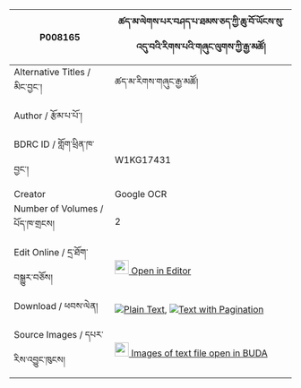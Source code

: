 |P008165|ཚད་མ་ལེགས་པར་བཤད་པ་ཐམས་ཅད་ཀྱི་ཆུ་བོ་ཡོངས་སུ་འདུ་བའི་རིགས་པའི་གཞུང་ལུགས་ཀྱི་རྒྱ་མཚོ། 
| --- | --- 
|Alternative Titles  /  མིང་བྱང་།  |ཚད་མ་རིགས་གཞུང་རྒྱ་མཚོ།
|Author  /  རྩོམ་པ་པོ་།  | 
|BDRC ID  /  གློག་ཕྲིན་ཁ་བྱང་། | W1KG17431
|Creator | Google OCR
|Number of Volumes  /  པོད་ཁ་གྲངས། | 2
|Edit Online  /  དྲ་ཐོག་བསྒྱུར་བཅོས། | [<img width="25" src="https://img.icons8.com/color/25/000000/edit-property.png"> Open in Editor](http://editor.openpecha.org/P008165)
|Download  /  ཕབས་ལེན། | [![](https://img.icons8.com/color/20/000000/txt.png)Plain Text](https://github.com/ta4tsering/P008165/releases/download/v265/tsema_rik_shyung_gyatso_plain_P008165.zip), [![](https://img.icons8.com/color/20/000000/txt.png)Text with Pagination](https://github.com/ta4tsering/P008165/releases/download/v265/tsema_rik_shyung_gyatso_pages_P008165.zip)
|Source Images  /  དཔར་རིས་འབྱུང་ཁུངས། | [<img width="25" src="https://library.bdrc.io/icons/BUDA-small.svg"> Images of text file open in BUDA](https://library.bdrc.io/show/bdr:W1KG17431)
